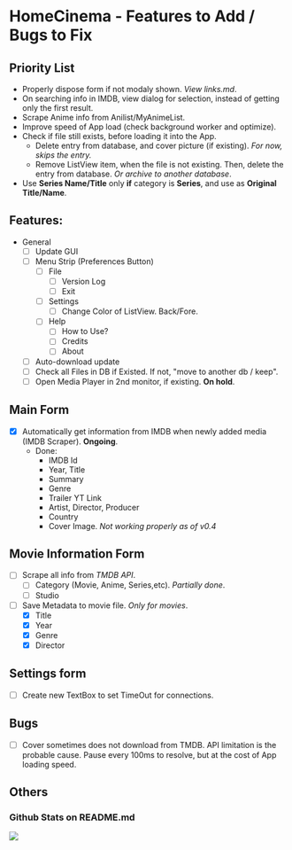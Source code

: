 # HomeCinema - Features to Add / Bugs to Fix

## Priority List
- Properly dispose form if not modaly shown. *View links.md*.
- On searching info in IMDB, view dialog for selection, instead of getting only the first result.
- Scrape Anime info from Anilist/MyAnimeList.
- Improve speed of App load (check background worker and optimize).
- Check if file still exists, before loading it into the App.
  - Delete entry from database, and cover picture (if existing). *For now, skips the entry.*
  - Remove ListView item, when the file is not existing. Then, delete the entry from database. *Or archive to another database*.
- Use **Series Name/Title** only **if** category is **Series**, and use as **Original Title/Name**.

## Features:
- General
  - [ ] Update GUI
  - [ ] Menu Strip (Preferences Button)
    - [ ] File
	  - [ ] Version Log
	  - [ ] Exit
	- [ ] Settings
	  - [ ] Change Color of ListView. Back/Fore.
	- [ ] Help
	  - [ ] How to Use?
	  - [ ] Credits
	  - [ ] About
  - [ ] Auto-download update
  - [ ] Check all Files in DB if Existed. If not, "move to another db / keep".
  - [ ] Open Media Player in 2nd monitor, if existing. **On hold**.

## Main Form
  - [x] Automatically get information from IMDB when newly added media (IMDB Scraper). **Ongoing**.
    - Done:
	  - IMDB Id
	  - Year, Title
	  - Summary
	  - Genre
	  - Trailer YT Link
	  - Artist, Director, Producer
	  - Country
	  - Cover Image. *Not working properly as of v0.4*
	  
## Movie Information Form
  - [ ] Scrape all info from *TMDB API*.
	- [ ] Category (Movie, Anime, Series,etc). *Partially done*.
	- [ ] Studio
  - [ ] Save Metadata to movie file. *Only for movies*.
    - [x] Title
	- [x] Year
	- [x] Genre
	- [x] Director
  
## Settings form
- [ ] Create new TextBox to set TimeOut for connections.

## Bugs
- [ ] Cover sometimes does not download from TMDB. API limitation is the probable cause. Pause every 100ms to resolve, but at the cost of App loading speed.

## Others

### Github Stats on README.md

<img src="https://github-readme-stats.vercel.app/api?username=JerloPH&&show_icons=true">
